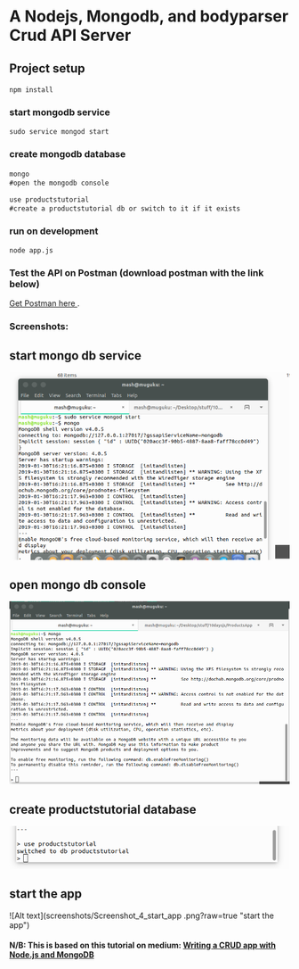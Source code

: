# A Nodejs, Mongodb, and bodyparser Crud API Server

## Project setup
```
npm install
```

### start mongodb service
```
sudo service mongod start
```

### create mongodb database
```
mongo 
#open the mongodb console
```
```
use productstutorial 
#create a productstutorial db or switch to it if it exists 
```

### run on development
```
node app.js
```

### Test the API on Postman (download postman with the link below)
[Get Postman here ](https://www.getpostman.com/).

### Screenshots:

## start mongo db service
![Alt text](screenshots/Screenshot_1_start_mongodb.png?raw=true "start mongo db")

## open mongo db console
![Alt text](screenshots/Screenshot_2_mongodb_console.png?raw=true "open mongo db console")

## create productstutorial database
![Alt text](screenshots/Screenshot_3_create_db.png?raw=true "create productstutorial database")

## start the app
![Alt text](screenshots/Screenshot_4_start_app .png?raw=true "start the app")


#### N/B: This is based on this tutorial on medium: [Writing a CRUD app with Node.js and MongoDB](https://codeburst.io/writing-a-crud-app-with-node-js-and-mongodb-e0827cbbdafb)

